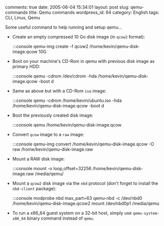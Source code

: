 comments: true
date: 2005-06-04 15:34:01
layout: post
slug: qemu-commands
title: Qemu commands
wordpress_id: 64
category: English
tags: CLI, Linux, Qemu

Some useful command to help running and setup qemu...



  * Create an empty compressed 10 Go disk image (in `qcow2` format):

    
    :::console
    qemu-img create -f qcow2 /home/kevin/qemu-disk-image.qcow 10G
    






  * Boot on your machine's CD-Rom in qemu with previous disk image as primary HDD:

    
    :::console
    qemu -cdrom /dev/cdrom -hda /home/kevin/qemu-disk-image.qcow -boot d
    






  * Same as above but with a CD-Rom `iso` image:

    
    :::console
    qemu -cdrom /home/kevin/ubuntu.iso -hda /home/kevin/qemu-disk-image.qcow -boot d
    






  * Boot the previously created disk image:

    
    :::console
    qemu /home/kevin/qemu-disk-image.qcow
    






  * Convert `qcow` image to a `raw` image:

    
    :::console
    qemu-img convert /home/kevin/qemu-disk-image.qcow -O raw /home/kevin/qemu-disk-image.raw
    






  * Mount a RAW disk image:

    
    :::console
    mount -o loop,offset=32256 /home/kevin/qemu-disk-image.raw /media/qemu/
    






  * Mount a `qcow2` disk image via the `nbd` protocol (don't forget to install the `nbd-client` package):

    
    :::console
    modprobe nbd max_part=63
    qemu-nbd -c /dev/nbd0 /home/kevin/qemu-disk-image.qcow2
    mount /dev/nbd0p1 /media/qemu
    






  * To run a x86_64 guest system on a 32-bit host, simply use `qemu-system-x86_64` binary command instead of `qemu`.



